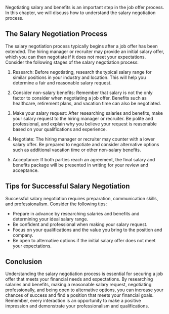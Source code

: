 
Negotiating salary and benefits is an important step in the job offer process. In this chapter, we will discuss how to understand the salary negotiation process.

The Salary Negotiation Process
------------------------------

The salary negotiation process typically begins after a job offer has been extended. The hiring manager or recruiter may provide an initial salary offer, which you can then negotiate if it does not meet your expectations. Consider the following stages of the salary negotiation process:

1. Research: Before negotiating, research the typical salary range for similar positions in your industry and location. This will help you determine a fair and reasonable salary request.

2. Consider non-salary benefits: Remember that salary is not the only factor to consider when negotiating a job offer. Benefits such as healthcare, retirement plans, and vacation time can also be negotiated.

3. Make your salary request: After researching salaries and benefits, make your salary request to the hiring manager or recruiter. Be polite and professional, and explain why you believe your request is reasonable based on your qualifications and experience.

4. Negotiate: The hiring manager or recruiter may counter with a lower salary offer. Be prepared to negotiate and consider alternative options such as additional vacation time or other non-salary benefits.

5. Acceptance: If both parties reach an agreement, the final salary and benefits package will be presented in writing for your review and acceptance.

Tips for Successful Salary Negotiation
--------------------------------------

Successful salary negotiation requires preparation, communication skills, and professionalism. Consider the following tips:

* Prepare in advance by researching salaries and benefits and determining your ideal salary range.
* Be confident and professional when making your salary request.
* Focus on your qualifications and the value you bring to the position and company.
* Be open to alternative options if the initial salary offer does not meet your expectations.

Conclusion
----------

Understanding the salary negotiation process is essential for securing a job offer that meets your financial needs and expectations. By researching salaries and benefits, making a reasonable salary request, negotiating professionally, and being open to alternative options, you can increase your chances of success and find a position that meets your financial goals. Remember, every interaction is an opportunity to make a positive impression and demonstrate your professionalism and qualifications.
